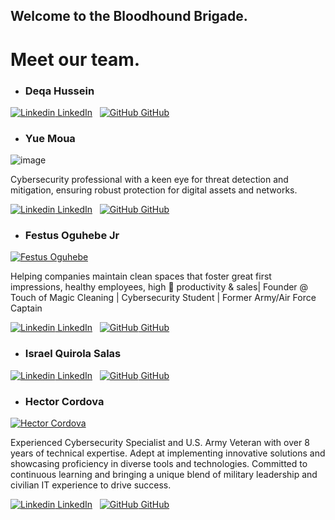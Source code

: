 ## Welcome to the Bloodhound Brigade.

# Meet our team.

- ### Deqa Hussein

[![Linkedin](https://i.stack.imgur.com/gVE0j.png) LinkedIn](https://www.linkedin.com/in/deqa-hussein-408196144/)
&nbsp;
[![GitHub](https://i.stack.imgur.com/tskMh.png) GitHub](https://github.com/DeqaHussein?tab=repositories)

- ### Yue Moua
![image](https://github.com/Bloodhound-Brigade/.github/assets/147285396/f75ab6a1-9809-4fee-9268-933d6220cf99)

Cybersecurity professional with a keen eye for threat detection and mitigation, ensuring robust protection for digital assets and networks.


[![Linkedin](https://i.stack.imgur.com/gVE0j.png) LinkedIn](https://www.linkedin.com/in/yue-moua-9b51601b8/)
&nbsp;
[![GitHub](https://i.stack.imgur.com/tskMh.png) GitHub](https://github.com/ymoua27)

- ### Festus Oguhebe Jr
[![Festus Oguhebe](https://github.com/D-E-E-P-Impact/.github/assets/147181270/b18a64cd-f8c9-455a-a372-57e53d5b252b)](https://www.linkedin.com/in/festus-oguhebe-jr-foco/)

Helping companies maintain clean spaces that foster great first impressions, healthy employees, high 🚀 productivity & sales| Founder @ Touch of Magic Cleaning | Cybersecurity Student | Former Army/Air Force Captain

[![Linkedin](https://i.stack.imgur.com/gVE0j.png) LinkedIn](https://www.linkedin.com/in/festus-oguhebe-jr-foco/)
&nbsp;
[![GitHub](https://i.stack.imgur.com/tskMh.png) GitHub](https://github.com/focodecided)


- ### Israel Quirola Salas

[![Linkedin](https://i.stack.imgur.com/gVE0j.png) LinkedIn](https://www.linkedin.com/in/israelquirola/)
&nbsp;
[![GitHub](https://i.stack.imgur.com/tskMh.png) GitHub](https://github.com/israelqui)


- ### Hector Cordova
[![Hector Cordova](https://github.com/D-E-E-P-Impact/.github/assets/147181270/aa2e8bfc-91ed-46e7-bccb-6bc8d1fab6cc)](https://www.linkedin.com/in/hector-a-cordova/)


Experienced Cybersecurity Specialist and U.S. Army Veteran with over 8 years of technical expertise. Adept at implementing innovative solutions and showcasing proficiency in diverse tools and technologies. Committed to continuous learning and bringing a unique blend of military leadership and civilian IT experience to drive success.

[![Linkedin](https://i.stack.imgur.com/gVE0j.png) LinkedIn](https://www.linkedin.com/in/hector-a-cordova/)
&nbsp;
[![GitHub](https://i.stack.imgur.com/tskMh.png) GitHub](https://github.com/Hector2024)
<!--

**Here are some ideas to get you started:**

🙋‍♀️ A short introduction - what is your organization all about?
🌈 Contribution guidelines - how can the community get involved?
👩‍💻 Useful resources - where can the community find your docs? Is there anything else the community should know?
🍿 Fun facts - what does your team eat for breakfast?
🧙 Remember, you can do mighty things with the power of [Markdown](https://docs.github.com/github/writing-on-github/getting-started-with-writing-and-formatting-on-github/basic-writing-and-formatting-syntax)
-->
